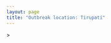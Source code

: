 ```yaml
---
layout: page
title: "Outbreak location: Tirupati"
---
```

<div id="mapid">
<script src="https://buda-magenta.github.io/hazard_map/load_map.js"></script>
><script>
var marker_outbreak = L.marker([13.631637, 79.423171],{"autoPan": true}).addTo(map); marker_outbreak.bindTooltip("Tirupati").openTooltip();

var circle_1 = L.circle([13.160105, 79.155551], {"pane": "markerPane", "color": "red", "fill": true, "fillOpacity": 0.2, "fillRule": "evenodd", "lineCap": "round", "lineJoin": "round", "opacity": 1.0, "radius": 360436, "stroke": true, "weight": 2}).addTo(map);
circle_1.bindTooltip("Chittoor<br>rank: 1<br>hazard index: 0.090109")

var circle_2 = L.circle([13.083694, 80.270186], {"pane": "markerPane", "color": "red", "fill": true, "fillOpacity": 0.2, "fillRule": "evenodd", "lineCap": "round", "lineJoin": "round", "opacity": 1.0, "radius": 321484, "stroke": true, "weight": 2}).addTo(map);
circle_2.bindTooltip("Chennai<br>rank: 2<br>hazard index: 0.080371")

var circle_3 = L.circle([17.388786, 78.461065], {"pane": "markerPane", "color": "red", "fill": true, "fillOpacity": 0.2, "fillRule": "evenodd", "lineCap": "round", "lineJoin": "round", "opacity": 1.0, "radius": 192220, "stroke": true, "weight": 2}).addTo(map);
circle_3.bindTooltip("Hyderabad<br>rank: 3<br>hazard index: 0.048055")

var circle_4 = L.circle([12.794811, 79.000641], {"pane": "markerPane", "color": "red", "fill": true, "fillOpacity": 0.2, "fillRule": "evenodd", "lineCap": "round", "lineJoin": "round", "opacity": 1.0, "radius": 57976, "stroke": true, "weight": 2}).addTo(map);
circle_4.bindTooltip("Vellore<br>rank: 4<br>hazard index: 0.014494")

var circle_5 = L.circle([12.979120, 77.591300], {"pane": "markerPane", "color": "red", "fill": true, "fillOpacity": 0.2, "fillRule": "evenodd", "lineCap": "round", "lineJoin": "round", "opacity": 1.0, "radius": 57277, "stroke": true, "weight": 2}).addTo(map);
circle_5.bindTooltip("Bangalore<br>rank: 5<br>hazard index: 0.014319")

var circle_6 = L.circle([12.227213, 79.070156], {"pane": "markerPane", "color": "red", "fill": true, "fillOpacity": 0.2, "fillRule": "evenodd", "lineCap": "round", "lineJoin": "round", "opacity": 1.0, "radius": 44464, "stroke": true, "weight": 2}).addTo(map);
circle_6.bindTooltip("Tiruvannamalai<br>rank: 6<br>hazard index: 0.011116")

var circle_7 = L.circle([14.475294, 78.821686], {"pane": "markerPane", "color": "red", "fill": true, "fillOpacity": 0.2, "fillRule": "evenodd", "lineCap": "round", "lineJoin": "round", "opacity": 1.0, "radius": 31742, "stroke": true, "weight": 2}).addTo(map);
circle_7.bindTooltip("Kadapa<br>rank: 7<br>hazard index: 0.007936")

var circle_8 = L.circle([16.508759, 80.618510], {"pane": "markerPane", "color": "red", "fill": true, "fillOpacity": 0.2, "fillRule": "evenodd", "lineCap": "round", "lineJoin": "round", "opacity": 1.0, "radius": 30199, "stroke": true, "weight": 2}).addTo(map);
circle_8.bindTooltip("Vijayawada<br>rank: 8<br>hazard index: 0.007550")

var circle_9 = L.circle([14.654623, 77.556260], {"pane": "markerPane", "color": "red", "fill": true, "fillOpacity": 0.2, "fillRule": "evenodd", "lineCap": "round", "lineJoin": "round", "opacity": 1.0, "radius": 26864, "stroke": true, "weight": 2}).addTo(map);
circle_9.bindTooltip("Anantapur<br>rank: 9<br>hazard index: 0.006716")

var circle_10 = L.circle([13.573260, 78.479146], {"pane": "markerPane", "color": "red", "fill": true, "fillOpacity": 0.2, "fillRule": "evenodd", "lineCap": "round", "lineJoin": "round", "opacity": 1.0, "radius": 26801, "stroke": true, "weight": 2}).addTo(map);
circle_10.bindTooltip("Madanapalle<br>rank: 10<br>hazard index: 0.006700")

var circle_11 = L.circle([17.723128, 83.301284], {"pane": "markerPane", "color": "red", "fill": true, "fillOpacity": 0.2, "fillRule": "evenodd", "lineCap": "round", "lineJoin": "round", "opacity": 1.0, "radius": 24689, "stroke": true, "weight": 2}).addTo(map);
circle_11.bindTooltip("Visakhapatnam<br>rank: 11<br>hazard index: 0.006172")

var circle_12 = L.circle([14.422347, 77.720069], {"pane": "markerPane", "color": "red", "fill": true, "fillOpacity": 0.2, "fillRule": "evenodd", "lineCap": "round", "lineJoin": "round", "opacity": 1.0, "radius": 22953, "stroke": true, "weight": 2}).addTo(map);
circle_12.bindTooltip("Dharmavaram<br>rank: 12<br>hazard index: 0.005738")

var circle_13 = L.circle([14.449372, 79.987376], {"pane": "markerPane", "color": "red", "fill": true, "fillOpacity": 0.2, "fillRule": "evenodd", "lineCap": "round", "lineJoin": "round", "opacity": 1.0, "radius": 20999, "stroke": true, "weight": 2}).addTo(map);
circle_13.bindTooltip("Nellore<br>rank: 13<br>hazard index: 0.005250")

var circle_14 = L.circle([15.143395, 76.919388], {"pane": "markerPane", "color": "red", "fill": true, "fillOpacity": 0.2, "fillRule": "evenodd", "lineCap": "round", "lineJoin": "round", "opacity": 1.0, "radius": 19389, "stroke": true, "weight": 2}).addTo(map);
circle_14.bindTooltip("Bellary<br>rank: 14<br>hazard index: 0.004847")

var circle_15 = L.circle([15.119651, 77.455290], {"pane": "markerPane", "color": "red", "fill": true, "fillOpacity": 0.2, "fillRule": "evenodd", "lineCap": "round", "lineJoin": "round", "opacity": 1.0, "radius": 15373, "stroke": true, "weight": 2}).addTo(map);
circle_15.bindTooltip("Guntakal<br>rank: 15<br>hazard index: 0.003843")

var circle_16 = L.circle([15.351838, 75.137985], {"pane": "markerPane", "color": "red", "fill": true, "fillOpacity": 0.2, "fillRule": "evenodd", "lineCap": "round", "lineJoin": "round", "opacity": 1.0, "radius": 11913, "stroke": true, "weight": 2}).addTo(map);
circle_16.bindTooltip("Hubli<br>rank: 16<br>hazard index: 0.002978")

var circle_17 = L.circle([11.001812, 76.962842], {"pane": "markerPane", "color": "red", "fill": true, "fillOpacity": 0.2, "fillRule": "evenodd", "lineCap": "round", "lineJoin": "round", "opacity": 1.0, "radius": 10152, "stroke": true, "weight": 2}).addTo(map);
circle_17.bindTooltip("Coimbatore<br>rank: 17<br>hazard index: 0.002538")

var circle_18 = L.circle([11.664300, 78.146000], {"pane": "markerPane", "color": "red", "fill": true, "fillOpacity": 0.2, "fillRule": "evenodd", "lineCap": "round", "lineJoin": "round", "opacity": 1.0, "radius": 8339, "stroke": true, "weight": 2}).addTo(map);
circle_18.bindTooltip("Salem<br>rank: 18<br>hazard index: 0.002085")

var circle_19 = L.circle([28.651718, 77.221939], {"pane": "markerPane", "color": "red", "fill": true, "fillOpacity": 0.2, "fillRule": "evenodd", "lineCap": "round", "lineJoin": "round", "opacity": 1.0, "radius": 8281, "stroke": true, "weight": 2}).addTo(map);
circle_19.bindTooltip("Delhi<br>rank: 19<br>hazard index: 0.002070")

var circle_20 = L.circle([13.125476, 80.094090], {"pane": "markerPane", "color": "red", "fill": true, "fillOpacity": 0.2, "fillRule": "evenodd", "lineCap": "round", "lineJoin": "round", "opacity": 1.0, "radius": 8235, "stroke": true, "weight": 2}).addTo(map);
circle_20.bindTooltip("Avadi<br>rank: 20<br>hazard index: 0.002059")

var circle_21 = L.circle([10.804973, 78.687030], {"pane": "markerPane", "color": "red", "fill": true, "fillOpacity": 0.2, "fillRule": "evenodd", "lineCap": "round", "lineJoin": "round", "opacity": 1.0, "radius": 7986, "stroke": true, "weight": 2}).addTo(map);
circle_21.bindTooltip("Tiruchirappalli<br>rank: 21<br>hazard index: 0.001997")

var circle_22 = L.circle([9.926115, 78.114098], {"pane": "markerPane", "color": "red", "fill": true, "fillOpacity": 0.2, "fillRule": "evenodd", "lineCap": "round", "lineJoin": "round", "opacity": 1.0, "radius": 6711, "stroke": true, "weight": 2}).addTo(map);
circle_22.bindTooltip("Madurai<br>rank: 22<br>hazard index: 0.001678")

var circle_23 = L.circle([17.980609, 79.598212], {"pane": "markerPane", "color": "red", "fill": true, "fillOpacity": 0.2, "fillRule": "evenodd", "lineCap": "round", "lineJoin": "round", "opacity": 1.0, "radius": 6236, "stroke": true, "weight": 2}).addTo(map);
circle_23.bindTooltip("Warangal<br>rank: 23<br>hazard index: 0.001559")

var circle_24 = L.circle([14.752266, 78.548552], {"pane": "markerPane", "color": "red", "fill": true, "fillOpacity": 0.2, "fillRule": "evenodd", "lineCap": "round", "lineJoin": "round", "opacity": 1.0, "radius": 6202, "stroke": true, "weight": 2}).addTo(map);
circle_24.bindTooltip("Proddatur<br>rank: 24<br>hazard index: 0.001551")

var circle_25 = L.circle([19.075990, 72.877393], {"pane": "markerPane", "color": "red", "fill": true, "fillOpacity": 0.2, "fillRule": "evenodd", "lineCap": "round", "lineJoin": "round", "opacity": 1.0, "radius": 6087, "stroke": true, "weight": 2}).addTo(map);
circle_25.bindTooltip("Mumbai<br>rank: 25<br>hazard index: 0.001522")

var circle_26 = L.circle([11.715950, 79.767053], {"pane": "markerPane", "color": "red", "fill": true, "fillOpacity": 0.2, "fillRule": "evenodd", "lineCap": "round", "lineJoin": "round", "opacity": 1.0, "radius": 5796, "stroke": true, "weight": 2}).addTo(map);
circle_26.bindTooltip("Cuddalore Port<br>rank: 26<br>hazard index: 0.001449")

var circle_27 = L.circle([16.702841, 74.240533], {"pane": "markerPane", "color": "red", "fill": true, "fillOpacity": 0.2, "fillRule": "evenodd", "lineCap": "round", "lineJoin": "round", "opacity": 1.0, "radius": 5567, "stroke": true, "weight": 2}).addTo(map);
circle_27.bindTooltip("Kolhapur<br>rank: 27<br>hazard index: 0.001392")

var circle_28 = L.circle([13.826383, 77.493772], {"pane": "markerPane", "color": "red", "fill": true, "fillOpacity": 0.2, "fillRule": "evenodd", "lineCap": "round", "lineJoin": "round", "opacity": 1.0, "radius": 5270, "stroke": true, "weight": 2}).addTo(map);
circle_28.bindTooltip("Hindupur<br>rank: 28<br>hazard index: 0.001318")

var circle_29 = L.circle([15.507554, 80.060800], {"pane": "markerPane", "color": "red", "fill": true, "fillOpacity": 0.2, "fillRule": "evenodd", "lineCap": "round", "lineJoin": "round", "opacity": 1.0, "radius": 5196, "stroke": true, "weight": 2}).addTo(map);
circle_29.bindTooltip("Ongole<br>rank: 29<br>hazard index: 0.001299")

var circle_30 = L.circle([17.005045, 81.780473], {"pane": "markerPane", "color": "red", "fill": true, "fillOpacity": 0.2, "fillRule": "evenodd", "lineCap": "round", "lineJoin": "round", "opacity": 1.0, "radius": 5190, "stroke": true, "weight": 2}).addTo(map);
circle_30.bindTooltip("Rajahmundry<br>rank: 30<br>hazard index: 0.001298")

var circle_31 = L.circle([16.850253, 74.594888], {"pane": "markerPane", "color": "red", "fill": true, "fillOpacity": 0.2, "fillRule": "evenodd", "lineCap": "round", "lineJoin": "round", "opacity": 1.0, "radius": 5095, "stroke": true, "weight": 2}).addTo(map);
circle_31.bindTooltip("Sangli<br>rank: 31<br>hazard index: 0.001274")

var circle_32 = L.circle([15.857267, 74.506934], {"pane": "markerPane", "color": "red", "fill": true, "fillOpacity": 0.2, "fillRule": "evenodd", "lineCap": "round", "lineJoin": "round", "opacity": 1.0, "radius": 4949, "stroke": true, "weight": 2}).addTo(map);
circle_32.bindTooltip("Belgaum<br>rank: 32<br>hazard index: 0.001237")

var circle_33 = L.circle([13.156387, 80.300528], {"pane": "markerPane", "color": "red", "fill": true, "fillOpacity": 0.2, "fillRule": "evenodd", "lineCap": "round", "lineJoin": "round", "opacity": 1.0, "radius": 4464, "stroke": true, "weight": 2}).addTo(map);
circle_33.bindTooltip("Tiruvottiyur<br>rank: 33<br>hazard index: 0.001116")

var circle_34 = L.circle([11.101781, 77.345192], {"pane": "markerPane", "color": "red", "fill": true, "fillOpacity": 0.2, "fillRule": "evenodd", "lineCap": "round", "lineJoin": "round", "opacity": 1.0, "radius": 4221, "stroke": true, "weight": 2}).addTo(map);
circle_34.bindTooltip("Tiruppur<br>rank: 34<br>hazard index: 0.001055")

var circle_35 = L.circle([26.055318, 82.993139], {"pane": "markerPane", "color": "red", "fill": true, "fillOpacity": 0.2, "fillRule": "evenodd", "lineCap": "round", "lineJoin": "round", "opacity": 1.0, "radius": 4057, "stroke": true, "weight": 2}).addTo(map);
circle_35.bindTooltip("Nizamabad<br>rank: 35<br>hazard index: 0.001014")

var circle_36 = L.circle([16.237773, 80.646422], {"pane": "markerPane", "color": "red", "fill": true, "fillOpacity": 0.2, "fillRule": "evenodd", "lineCap": "round", "lineJoin": "round", "opacity": 1.0, "radius": 3890, "stroke": true, "weight": 2}).addTo(map);
circle_36.bindTooltip("Tenali<br>rank: 36<br>hazard index: 0.000973")

var circle_37 = L.circle([12.989816, 80.100987], {"pane": "markerPane", "color": "red", "fill": true, "fillOpacity": 0.2, "fillRule": "evenodd", "lineCap": "round", "lineJoin": "round", "opacity": 1.0, "radius": 3776, "stroke": true, "weight": 2}).addTo(map);
circle_37.bindTooltip("Pallavaram<br>rank: 37<br>hazard index: 0.000944")

var circle_38 = L.circle([12.305183, 76.655361], {"pane": "markerPane", "color": "red", "fill": true, "fillOpacity": 0.2, "fillRule": "evenodd", "lineCap": "round", "lineJoin": "round", "opacity": 1.0, "radius": 3771, "stroke": true, "weight": 2}).addTo(map);
circle_38.bindTooltip("Mysore<br>rank: 38<br>hazard index: 0.000943")

var circle_39 = L.circle([16.291519, 80.454159], {"pane": "markerPane", "color": "red", "fill": true, "fillOpacity": 0.2, "fillRule": "evenodd", "lineCap": "round", "lineJoin": "round", "opacity": 1.0, "radius": 3740, "stroke": true, "weight": 2}).addTo(map);
circle_39.bindTooltip("Guntur<br>rank: 39<br>hazard index: 0.000935")

var circle_40 = L.circle([25.531031, 78.652689], {"pane": "markerPane", "color": "red", "fill": true, "fillOpacity": 0.2, "fillRule": "evenodd", "lineCap": "round", "lineJoin": "round", "opacity": 1.0, "radius": 3692, "stroke": true, "weight": 2}).addTo(map);
circle_40.bindTooltip("Jhansi<br>rank: 40<br>hazard index: 0.000923")

var circle_41 = L.circle([22.541418, 88.357691], {"pane": "markerPane", "color": "red", "fill": true, "fillOpacity": 0.2, "fillRule": "evenodd", "lineCap": "round", "lineJoin": "round", "opacity": 1.0, "radius": 3172, "stroke": true, "weight": 2}).addTo(map);
circle_41.bindTooltip("Kolkata<br>rank: 41<br>hazard index: 0.000793")

var circle_42 = L.circle([12.929903, 80.111823], {"pane": "markerPane", "color": "red", "fill": true, "fillOpacity": 0.2, "fillRule": "evenodd", "lineCap": "round", "lineJoin": "round", "opacity": 1.0, "radius": 3011, "stroke": true, "weight": 2}).addTo(map);
circle_42.bindTooltip("Tambaram<br>rank: 42<br>hazard index: 0.000753")

var circle_43 = L.circle([16.695935, 74.455575], {"pane": "markerPane", "color": "red", "fill": true, "fillOpacity": 0.2, "fillRule": "evenodd", "lineCap": "round", "lineJoin": "round", "opacity": 1.0, "radius": 2914, "stroke": true, "weight": 2}).addTo(map);
circle_43.bindTooltip("Ichalkaranji<br>rank: 43<br>hazard index: 0.000729")

var circle_44 = L.circle([10.915649, 79.806949], {"pane": "markerPane", "color": "red", "fill": true, "fillOpacity": 0.2, "fillRule": "evenodd", "lineCap": "round", "lineJoin": "round", "opacity": 1.0, "radius": 2901, "stroke": true, "weight": 2}).addTo(map);
circle_44.bindTooltip("Pondicherry<br>rank: 44<br>hazard index: 0.000725")

var circle_45 = L.circle([12.836393, 79.705330], {"pane": "markerPane", "color": "red", "fill": true, "fillOpacity": 0.2, "fillRule": "evenodd", "lineCap": "round", "lineJoin": "round", "opacity": 1.0, "radius": 2743, "stroke": true, "weight": 2}).addTo(map);
circle_45.bindTooltip("Kanchipuram<br>rank: 45<br>hazard index: 0.000686")

var circle_46 = L.circle([16.743454, 77.992319], {"pane": "markerPane", "color": "red", "fill": true, "fillOpacity": 0.2, "fillRule": "evenodd", "lineCap": "round", "lineJoin": "round", "opacity": 1.0, "radius": 2697, "stroke": true, "weight": 2}).addTo(map);
circle_46.bindTooltip("Mahbubnagar<br>rank: 46<br>hazard index: 0.000674")

var circle_47 = L.circle([15.266493, 76.387230], {"pane": "markerPane", "color": "red", "fill": true, "fillOpacity": 0.2, "fillRule": "evenodd", "lineCap": "round", "lineJoin": "round", "opacity": 1.0, "radius": 2602, "stroke": true, "weight": 2}).addTo(map);
circle_47.bindTooltip("Hospet<br>rank: 47<br>hazard index: 0.000651")

var circle_48 = L.circle([15.830925, 78.042537], {"pane": "markerPane", "color": "red", "fill": true, "fillOpacity": 0.2, "fillRule": "evenodd", "lineCap": "round", "lineJoin": "round", "opacity": 1.0, "radius": 2561, "stroke": true, "weight": 2}).addTo(map);
circle_48.bindTooltip("Kurnool<br>rank: 48<br>hazard index: 0.000640")

var circle_49 = L.circle([18.112082, 83.405220], {"pane": "markerPane", "color": "red", "fill": true, "fillOpacity": 0.2, "fillRule": "evenodd", "lineCap": "round", "lineJoin": "round", "opacity": 1.0, "radius": 2478, "stroke": true, "weight": 2}).addTo(map);
circle_49.bindTooltip("Vizianagaram<br>rank: 49<br>hazard index: 0.000620")

var circle_50 = L.circle([16.094950, 80.165878], {"pane": "markerPane", "color": "red", "fill": true, "fillOpacity": 0.2, "fillRule": "evenodd", "lineCap": "round", "lineJoin": "round", "opacity": 1.0, "radius": 2397, "stroke": true, "weight": 2}).addTo(map);
circle_50.bindTooltip("Chilakaluripet<br>rank: 50<br>hazard index: 0.000599")

var circle_51 = L.circle([20.266777, 85.843559], {"pane": "markerPane", "color": "red", "fill": true, "fillOpacity": 0.2, "fillRule": "evenodd", "lineCap": "round", "lineJoin": "round", "opacity": 1.0, "radius": 2367, "stroke": true, "weight": 2}).addTo(map);
circle_51.bindTooltip("Bhubaneswar<br>rank: 51<br>hazard index: 0.000592")

var circle_52 = L.circle([18.761516, 79.478785], {"pane": "markerPane", "color": "red", "fill": true, "fillOpacity": 0.2, "fillRule": "evenodd", "lineCap": "round", "lineJoin": "round", "opacity": 1.0, "radius": 2333, "stroke": true, "weight": 2}).addTo(map);
circle_52.bindTooltip("Ramagundam<br>rank: 52<br>hazard index: 0.000583")

var circle_53 = L.circle([18.521428, 73.854454], {"pane": "markerPane", "color": "red", "fill": true, "fillOpacity": 0.2, "fillRule": "evenodd", "lineCap": "round", "lineJoin": "round", "opacity": 1.0, "radius": 2309, "stroke": true, "weight": 2}).addTo(map);
circle_53.bindTooltip("Pune<br>rank: 53<br>hazard index: 0.000577")

var circle_54 = L.circle([14.906956, 78.009707], {"pane": "markerPane", "color": "red", "fill": true, "fillOpacity": 0.2, "fillRule": "evenodd", "lineCap": "round", "lineJoin": "round", "opacity": 1.0, "radius": 2307, "stroke": true, "weight": 2}).addTo(map);
circle_54.bindTooltip("Tadipatri<br>rank: 54<br>hazard index: 0.000577")

var circle_55 = L.circle([8.576971, 77.050125], {"pane": "markerPane", "color": "red", "fill": true, "fillOpacity": 0.2, "fillRule": "evenodd", "lineCap": "round", "lineJoin": "round", "opacity": 1.0, "radius": 2222, "stroke": true, "weight": 2}).addTo(map);
circle_55.bindTooltip("Thiruvananthapuram<br>rank: 55<br>hazard index: 0.000556")

var circle_56 = L.circle([15.426365, 75.630079], {"pane": "markerPane", "color": "red", "fill": true, "fillOpacity": 0.2, "fillRule": "evenodd", "lineCap": "round", "lineJoin": "round", "opacity": 1.0, "radius": 2181, "stroke": true, "weight": 2}).addTo(map);
circle_56.bindTooltip("Gadag<br>rank: 56<br>hazard index: 0.000545")

var circle_57 = L.circle([16.083333, 77.166667], {"pane": "markerPane", "color": "red", "fill": true, "fillOpacity": 0.2, "fillRule": "evenodd", "lineCap": "round", "lineJoin": "round", "opacity": 1.0, "radius": 2176, "stroke": true, "weight": 2}).addTo(map);
circle_57.bindTooltip("Raichur<br>rank: 57<br>hazard index: 0.000544")

var circle_58 = L.circle([12.955100, 78.269900], {"pane": "markerPane", "color": "red", "fill": true, "fillOpacity": 0.2, "fillRule": "evenodd", "lineCap": "round", "lineJoin": "round", "opacity": 1.0, "radius": 2174, "stroke": true, "weight": 2}).addTo(map);
circle_58.bindTooltip("Robertson Pet<br>rank: 58<br>hazard index: 0.000544")

var circle_59 = L.circle([21.237947, 81.633683], {"pane": "markerPane", "color": "red", "fill": true, "fillOpacity": 0.2, "fillRule": "evenodd", "lineCap": "round", "lineJoin": "round", "opacity": 1.0, "radius": 2042, "stroke": true, "weight": 2}).addTo(map);
circle_59.bindTooltip("Raipur<br>rank: 59<br>hazard index: 0.000511")

var circle_60 = L.circle([19.309813, 84.797156], {"pane": "markerPane", "color": "red", "fill": true, "fillOpacity": 0.2, "fillRule": "evenodd", "lineCap": "round", "lineJoin": "round", "opacity": 1.0, "radius": 2023, "stroke": true, "weight": 2}).addTo(map);
circle_60.bindTooltip("Brahmapur<br>rank: 60<br>hazard index: 0.000506")

var circle_61 = L.circle([17.910400, 77.519900], {"pane": "markerPane", "color": "red", "fill": true, "fillOpacity": 0.2, "fillRule": "evenodd", "lineCap": "round", "lineJoin": "round", "opacity": 1.0, "radius": 1915, "stroke": true, "weight": 2}).addTo(map);
circle_61.bindTooltip("Bidar<br>rank: 61<br>hazard index: 0.000479")

var circle_62 = L.circle([17.500000, 80.333333], {"pane": "markerPane", "color": "red", "fill": true, "fillOpacity": 0.2, "fillRule": "evenodd", "lineCap": "round", "lineJoin": "round", "opacity": 1.0, "radius": 1848, "stroke": true, "weight": 2}).addTo(map);
circle_62.bindTooltip("Khammam<br>rank: 62<br>hazard index: 0.000462")

var circle_63 = L.circle([17.166667, 77.083333], {"pane": "markerPane", "color": "red", "fill": true, "fillOpacity": 0.2, "fillRule": "evenodd", "lineCap": "round", "lineJoin": "round", "opacity": 1.0, "radius": 1794, "stroke": true, "weight": 2}).addTo(map);
circle_63.bindTooltip("Gulbarga<br>rank: 63<br>hazard index: 0.000449")

var circle_64 = L.circle([12.792907, 78.699917], {"pane": "markerPane", "color": "red", "fill": true, "fillOpacity": 0.2, "fillRule": "evenodd", "lineCap": "round", "lineJoin": "round", "opacity": 1.0, "radius": 1761, "stroke": true, "weight": 2}).addTo(map);
circle_64.bindTooltip("Ambur<br>rank: 64<br>hazard index: 0.000440")

var circle_65 = L.circle([16.432998, 80.993715], {"pane": "markerPane", "color": "red", "fill": true, "fillOpacity": 0.2, "fillRule": "evenodd", "lineCap": "round", "lineJoin": "round", "opacity": 1.0, "radius": 1706, "stroke": true, "weight": 2}).addTo(map);
circle_65.bindTooltip("Gudivada<br>rank: 65<br>hazard index: 0.000427")

var circle_66 = L.circle([19.169335, 77.311013], {"pane": "markerPane", "color": "red", "fill": true, "fillOpacity": 0.2, "fillRule": "evenodd", "lineCap": "round", "lineJoin": "round", "opacity": 1.0, "radius": 1631, "stroke": true, "weight": 2}).addTo(map);
circle_66.bindTooltip("Nanded Waghala<br>rank: 66<br>hazard index: 0.000408")

var circle_67 = L.circle([16.181939, 81.135130], {"pane": "markerPane", "color": "red", "fill": true, "fillOpacity": 0.2, "fillRule": "evenodd", "lineCap": "round", "lineJoin": "round", "opacity": 1.0, "radius": 1605, "stroke": true, "weight": 2}).addTo(map);
circle_67.bindTooltip("Machilipatnam<br>rank: 67<br>hazard index: 0.000401")

var circle_68 = L.circle([15.631900, 77.275900], {"pane": "markerPane", "color": "red", "fill": true, "fillOpacity": 0.2, "fillRule": "evenodd", "lineCap": "round", "lineJoin": "round", "opacity": 1.0, "radius": 1526, "stroke": true, "weight": 2}).addTo(map);
circle_68.bindTooltip("Adoni<br>rank: 68<br>hazard index: 0.000382")

var circle_69 = L.circle([21.149813, 79.082056], {"pane": "markerPane", "color": "red", "fill": true, "fillOpacity": 0.2, "fillRule": "evenodd", "lineCap": "round", "lineJoin": "round", "opacity": 1.0, "radius": 1519, "stroke": true, "weight": 2}).addTo(map);
circle_69.bindTooltip("Nagpur<br>rank: 69<br>hazard index: 0.000380")

var circle_70 = L.circle([11.369204, 77.676627], {"pane": "markerPane", "color": "red", "fill": true, "fillOpacity": 0.2, "fillRule": "evenodd", "lineCap": "round", "lineJoin": "round", "opacity": 1.0, "radius": 1501, "stroke": true, "weight": 2}).addTo(map);
circle_70.bindTooltip("Erode<br>rank: 70<br>hazard index: 0.000375")

var circle_71 = L.circle([13.340077, 77.100621], {"pane": "markerPane", "color": "red", "fill": true, "fillOpacity": 0.2, "fillRule": "evenodd", "lineCap": "round", "lineJoin": "round", "opacity": 1.0, "radius": 1463, "stroke": true, "weight": 2}).addTo(map);
circle_71.bindTooltip("Tumkur<br>rank: 71<br>hazard index: 0.000366")

var circle_72 = L.circle([10.330330, 78.067398], {"pane": "markerPane", "color": "red", "fill": true, "fillOpacity": 0.2, "fillRule": "evenodd", "lineCap": "round", "lineJoin": "round", "opacity": 1.0, "radius": 1365, "stroke": true, "weight": 2}).addTo(map);
circle_72.bindTooltip("Dindigul<br>rank: 72<br>hazard index: 0.000341")

var circle_73 = L.circle([10.786027, 79.138150], {"pane": "markerPane", "color": "red", "fill": true, "fillOpacity": 0.2, "fillRule": "evenodd", "lineCap": "round", "lineJoin": "round", "opacity": 1.0, "radius": 1361, "stroke": true, "weight": 2}).addTo(map);
circle_73.bindTooltip("Thanjavur<br>rank: 73<br>hazard index: 0.000340")

var circle_74 = L.circle([23.021624, 72.579707], {"pane": "markerPane", "color": "red", "fill": true, "fillOpacity": 0.2, "fillRule": "evenodd", "lineCap": "round", "lineJoin": "round", "opacity": 1.0, "radius": 1292, "stroke": true, "weight": 2}).addTo(map);
circle_74.bindTooltip("Ahmedabad<br>rank: 74<br>hazard index: 0.000323")

var circle_75 = L.circle([16.542769, 81.527344], {"pane": "markerPane", "color": "red", "fill": true, "fillOpacity": 0.2, "fillRule": "evenodd", "lineCap": "round", "lineJoin": "round", "opacity": 1.0, "radius": 1277, "stroke": true, "weight": 2}).addTo(map);
circle_75.bindTooltip("Bhimavaram<br>rank: 75<br>hazard index: 0.000319")

var circle_76 = L.circle([13.137000, 78.133961], {"pane": "markerPane", "color": "red", "fill": true, "fillOpacity": 0.2, "fillRule": "evenodd", "lineCap": "round", "lineJoin": "round", "opacity": 1.0, "radius": 1239, "stroke": true, "weight": 2}).addTo(map);
circle_76.bindTooltip("Kolar<br>rank: 76<br>hazard index: 0.000310")

var circle_77 = L.circle([18.434644, 79.132265], {"pane": "markerPane", "color": "red", "fill": true, "fillOpacity": 0.2, "fillRule": "evenodd", "lineCap": "round", "lineJoin": "round", "opacity": 1.0, "radius": 1216, "stroke": true, "weight": 2}).addTo(map);
circle_77.bindTooltip("Karimnagar<br>rank: 77<br>hazard index: 0.000304")

var circle_78 = L.circle([9.931308, 76.267414], {"pane": "markerPane", "color": "red", "fill": true, "fillOpacity": 0.2, "fillRule": "evenodd", "lineCap": "round", "lineJoin": "round", "opacity": 1.0, "radius": 1207, "stroke": true, "weight": 2}).addTo(map);
circle_78.bindTooltip("Kochi<br>rank: 78<br>hazard index: 0.000302")

var circle_79 = L.circle([19.807608, 85.825254], {"pane": "markerPane", "color": "red", "fill": true, "fillOpacity": 0.2, "fillRule": "evenodd", "lineCap": "round", "lineJoin": "round", "opacity": 1.0, "radius": 1142, "stroke": true, "weight": 2}).addTo(map);
circle_79.bindTooltip("Puri<br>rank: 79<br>hazard index: 0.000286")

var circle_80 = L.circle([16.676135, 81.170868], {"pane": "markerPane", "color": "red", "fill": true, "fillOpacity": 0.2, "fillRule": "evenodd", "lineCap": "round", "lineJoin": "round", "opacity": 1.0, "radius": 1140, "stroke": true, "weight": 2}).addTo(map);
circle_80.bindTooltip("Eluru<br>rank: 80<br>hazard index: 0.000285")

var circle_81 = L.circle([11.664535, 92.739045], {"pane": "markerPane", "color": "red", "fill": true, "fillOpacity": 0.2, "fillRule": "evenodd", "lineCap": "round", "lineJoin": "round", "opacity": 1.0, "radius": 1133, "stroke": true, "weight": 2}).addTo(map);
circle_81.bindTooltip("Port Blair<br>rank: 81<br>hazard index: 0.000283")

var circle_82 = L.circle([23.258486, 77.401989], {"pane": "markerPane", "color": "red", "fill": true, "fillOpacity": 0.2, "fillRule": "evenodd", "lineCap": "round", "lineJoin": "round", "opacity": 1.0, "radius": 1111, "stroke": true, "weight": 2}).addTo(map);
circle_82.bindTooltip("Bhopal<br>rank: 82<br>hazard index: 0.000278")

var circle_83 = L.circle([12.732884, 77.830948], {"pane": "markerPane", "color": "red", "fill": true, "fillOpacity": 0.2, "fillRule": "evenodd", "lineCap": "round", "lineJoin": "round", "opacity": 1.0, "radius": 1092, "stroke": true, "weight": 2}).addTo(map);
circle_83.bindTooltip("Hosur<br>rank: 83<br>hazard index: 0.000273")

var circle_84 = L.circle([10.525626, 76.213254], {"pane": "markerPane", "color": "red", "fill": true, "fillOpacity": 0.2, "fillRule": "evenodd", "lineCap": "round", "lineJoin": "round", "opacity": 1.0, "radius": 1053, "stroke": true, "weight": 2}).addTo(map);
circle_84.bindTooltip("Thrissur<br>rank: 84<br>hazard index: 0.000263")

var circle_85 = L.circle([16.857964, 79.217494], {"pane": "markerPane", "color": "red", "fill": true, "fillOpacity": 0.2, "fillRule": "evenodd", "lineCap": "round", "lineJoin": "round", "opacity": 1.0, "radius": 1042, "stroke": true, "weight": 2}).addTo(map);
circle_85.bindTooltip("Nalgonda<br>rank: 85<br>hazard index: 0.000261")

var circle_86 = L.circle([8.887951, 76.595501], {"pane": "markerPane", "color": "red", "fill": true, "fillOpacity": 0.2, "fillRule": "evenodd", "lineCap": "round", "lineJoin": "round", "opacity": 1.0, "radius": 1030, "stroke": true, "weight": 2}).addTo(map);
circle_86.bindTooltip("Kollam<br>rank: 86<br>hazard index: 0.000258")

var circle_87 = L.circle([17.849907, 75.276320], {"pane": "markerPane", "color": "red", "fill": true, "fillOpacity": 0.2, "fillRule": "evenodd", "lineCap": "round", "lineJoin": "round", "opacity": 1.0, "radius": 1000, "stroke": true, "weight": 2}).addTo(map);
circle_87.bindTooltip("Solapur<br>rank: 87<br>hazard index: 0.000250")

var circle_88 = L.circle([18.320022, 83.916077], {"pane": "markerPane", "color": "red", "fill": true, "fillOpacity": 0.2, "fillRule": "evenodd", "lineCap": "round", "lineJoin": "round", "opacity": 1.0, "radius": 927, "stroke": true, "weight": 2}).addTo(map);
circle_88.bindTooltip("Srikakulam<br>rank: 88<br>hazard index: 0.000232")

var circle_89 = L.circle([19.290314, 76.602903], {"pane": "markerPane", "color": "red", "fill": true, "fillOpacity": 0.2, "fillRule": "evenodd", "lineCap": "round", "lineJoin": "round", "opacity": 1.0, "radius": 895, "stroke": true, "weight": 2}).addTo(map);
circle_89.bindTooltip("Parbhani<br>rank: 89<br>hazard index: 0.000224")

var circle_90 = L.circle([10.964555, 79.371730], {"pane": "markerPane", "color": "red", "fill": true, "fillOpacity": 0.2, "fillRule": "evenodd", "lineCap": "round", "lineJoin": "round", "opacity": 1.0, "radius": 857, "stroke": true, "weight": 2}).addTo(map);
circle_90.bindTooltip("Kumbakonam<br>rank: 90<br>hazard index: 0.000214")

var circle_91 = L.circle([8.701220, 77.579269], {"pane": "markerPane", "color": "red", "fill": true, "fillOpacity": 0.2, "fillRule": "evenodd", "lineCap": "round", "lineJoin": "round", "opacity": 1.0, "radius": 839, "stroke": true, "weight": 2}).addTo(map);
circle_91.bindTooltip("Tirunelveli<br>rank: 91<br>hazard index: 0.000210")

var circle_92 = L.circle([16.870988, 79.561398], {"pane": "markerPane", "color": "red", "fill": true, "fillOpacity": 0.2, "fillRule": "evenodd", "lineCap": "round", "lineJoin": "round", "opacity": 1.0, "radius": 800, "stroke": true, "weight": 2}).addTo(map);
circle_92.bindTooltip("Miryalaguda<br>rank: 92<br>hazard index: 0.000200")

var circle_93 = L.circle([20.468600, 85.879200], {"pane": "markerPane", "color": "red", "fill": true, "fillOpacity": 0.2, "fillRule": "evenodd", "lineCap": "round", "lineJoin": "round", "opacity": 1.0, "radius": 752, "stroke": true, "weight": 2}).addTo(map);
circle_93.bindTooltip("Cuttack<br>rank: 93<br>hazard index: 0.000188")

var circle_94 = L.circle([22.383333, 82.133333], {"pane": "markerPane", "color": "red", "fill": true, "fillOpacity": 0.2, "fillRule": "evenodd", "lineCap": "round", "lineJoin": "round", "opacity": 1.0, "radius": 667, "stroke": true, "weight": 2}).addTo(map);
circle_94.bindTooltip("Bilaspur<br>rank: 94<br>hazard index: 0.000167")

var circle_95 = L.circle([15.398403, 73.812918], {"pane": "markerPane", "color": "red", "fill": true, "fillOpacity": 0.2, "fillRule": "evenodd", "lineCap": "round", "lineJoin": "round", "opacity": 1.0, "radius": 617, "stroke": true, "weight": 2}).addTo(map);
circle_95.bindTooltip("Vasco Da Gama<br>rank: 95<br>hazard index: 0.000154")

var circle_96 = L.circle([26.180598, 91.753943], {"pane": "markerPane", "color": "red", "fill": true, "fillOpacity": 0.2, "fillRule": "evenodd", "lineCap": "round", "lineJoin": "round", "opacity": 1.0, "radius": 595, "stroke": true, "weight": 2}).addTo(map);
circle_96.bindTooltip("Guwahati<br>rank: 96<br>hazard index: 0.000149")

var circle_97 = L.circle([12.523889, 76.896196], {"pane": "markerPane", "color": "red", "fill": true, "fillOpacity": 0.2, "fillRule": "evenodd", "lineCap": "round", "lineJoin": "round", "opacity": 1.0, "radius": 585, "stroke": true, "weight": 2}).addTo(map);
circle_97.bindTooltip("Mandya<br>rank: 97<br>hazard index: 0.000146")

var circle_98 = L.circle([12.869810, 74.843008], {"pane": "markerPane", "color": "red", "fill": true, "fillOpacity": 0.2, "fillRule": "evenodd", "lineCap": "round", "lineJoin": "round", "opacity": 1.0, "radius": 572, "stroke": true, "weight": 2}).addTo(map);
circle_98.bindTooltip("Mangalore<br>rank: 98<br>hazard index: 0.000143")

var circle_99 = L.circle([19.918233, 75.868625], {"pane": "markerPane", "color": "red", "fill": true, "fillOpacity": 0.2, "fillRule": "evenodd", "lineCap": "round", "lineJoin": "round", "opacity": 1.0, "radius": 569, "stroke": true, "weight": 2}).addTo(map);
circle_99.bindTooltip("Jalna<br>rank: 99<br>hazard index: 0.000142")

var circle_100 = L.circle([26.915458, 75.818982], {"pane": "markerPane", "color": "red", "fill": true, "fillOpacity": 0.2, "fillRule": "evenodd", "lineCap": "round", "lineJoin": "round", "opacity": 1.0, "radius": 564, "stroke": true, "weight": 2}).addTo(map);
circle_100.bindTooltip("Jaipur<br>rank: 100<br>hazard index: 0.000141")
</script>
</div>